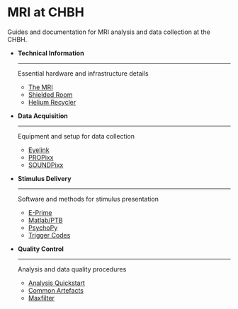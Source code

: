 # MRI at CHBH

Guides and documentation for MRI analysis and data collection at the CHBH.

<div class="grid cards" markdown>

-   **Technical Information**
    
    ---
    
    Essential hardware and infrastructure details
    
    - [The MRI](#)
    - [Shielded Room](#)
    - [Helium Recycler](#)

-   **Data Acquisition**
    
    ---
    
    Equipment and setup for data collection
    
    - [Eyelink](#)
    - [PROPixx](#)
    - [SOUNDPixx](#)

-   **Stimulus Delivery**
    
    ---
    
    Software and methods for stimulus presentation
    
    - [E-Prime](#)
    - [Matlab/PTB](#)
    - [PsychoPy](#)
    - [Trigger Codes](#)

-   **Quality Control**
    
    ---
    
    Analysis and data quality procedures
    
    - [Analysis Quickstart](#)
    - [Common Artefacts](#)
    - [Maxfilter](#)

</div>